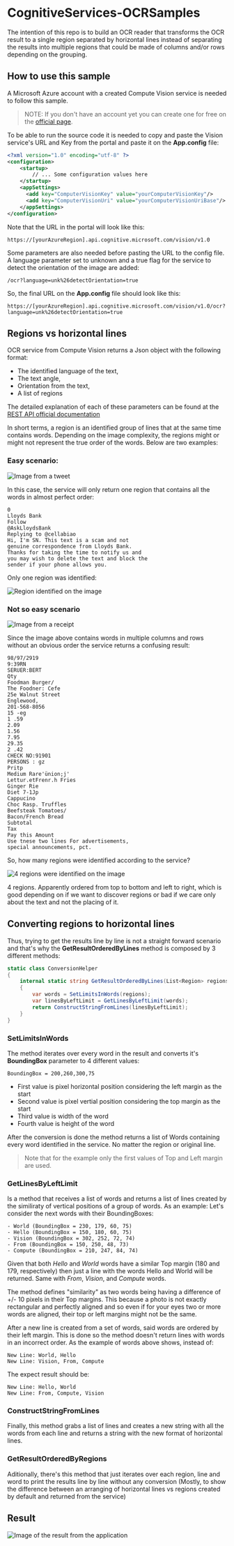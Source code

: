 # CognitiveServices-OCRSamples
The intention of this repo is to build an OCR reader that transforms the OCR result to a single region separated by horizontal lines instead of separating the results into multiple regions that could be made of columns and/or rows depending on the grouping.

## How to use this sample ##
A Microsoft Azure account with a created Compute Vision service is needed to follow this sample. 

> NOTE: If you don't have an account yet you can create one for free on the [official page](https://azure.microsoft.com/en-us/).

To be able to run the source code it is needed to copy and paste the Vision service's URL and Key from the portal and paste it on the <b>App.config</b> file:
```xml
<?xml version="1.0" encoding="utf-8" ?>
<configuration>
    <startup> 
        // ... Some configuration values here
    </startup>
    <appSettings>
      <add key="ComputerVisionKey" value="yourComputerVisionKey"/>
      <add key="ComputerVisionUri" value="yourComputerVisionUriBase"/>
    </appSettings>
</configuration>
```

Note that the URL in the portal will look like this:

```console
https://[yourAzureRegion].api.cognitive.microsoft.com/vision/v1.0
```

Some parameters are also needed before pasting the URL to the config file. A language parameter set to unknown and a true flag for the service to detect the orientation of the image are added:

```console
/ocr?language=unk%26detectOrientation=true
```
So, the final URL on the <b>App.config</b> file should look like this:

```console
https://[yourAzureRegion].api.cognitive.microsoft.com/vision/v1.0/ocr?language=unk%26detectOrientation=true
```

## Regions vs horizontal lines ##
OCR service from Compute Vision returns a Json object with the following format:
- The identified language of the text,
- The text angle,
- Orientation from the text,
- A list of regions

The detailed explanation of each of these parameters can be found at the [REST API official documentation](https://westus.dev.cognitive.microsoft.com/docs/services/56f91f2d778daf23d8ec6739/operations/56f91f2e778daf14a499e1fc)

In short terms, a region is an identified group of lines that at the same time contains words. Depending on the image complexity, the regions might or might not represent the true order of the words. Below are two examples: 

### Easy scenario: ###
![Image from a tweet](https://metrouk2.files.wordpress.com/2018/04/fcvbg.png)

In this case, the service will only return one region that contains all the words in almost perfect order:

```console
0 
Lloyds Bank 
Follow 
@AskLloyds8ank 
Replying to @cellabiao 
Hi, I'm SN. This text is a scam and not 
genuine correspondence from Lloyds Bank. 
Thanks for taking the time to notify us and 
you may wish to delete the text and block the 
sender if your phone allows you. 
```

Only one region was identified:

![Region identified on the image](images/easySample.PNG)

### Not so easy scenario ###

![Image from a receipt](https://i.stack.imgur.com/SuKT2.jpg)

Since the image above contains words in multiple columns and rows without an obvious order the service returns a confusing result:

```console
98/97/2919 
9:39RN 
SERUER:BERT 
Qty 
Foodman Burger/ 
The Foodner: Cefe 
25e Walnut Street 
Englewood, 
201-568-8056 
15 -eg 
1 .59 
2.09 
1.56 
7.95 
29.35 
2 .42
CHECK NO:91901 
PERSONS : gz 
Pritp
Medium Rare'ünion;j' 
Lettur.etFrenr.h Fries 
Ginger Rie 
Diet 7-1Jp 
Cappucino 
Choc Rasp. Truffles 
Beefsteak Tomatoes/ 
Bacon/French Bread 
Subtotal 
Tax 
Pay this Amount 
Use tnese two lines For advertisements, 
special announcements, pct.
```

So, how many regions were identified according to the service?

![4 regions were identified on the image](images/confusingSample.PNG)

4 regions. Apparently ordered from top to bottom and left to right, which is good depending on if we want to discover regions or bad if we care only about the text and not the placing of it. 


## Converting regions to horizontal lines ##
Thus, trying to get the results line by line is not a straight forward scenario and that's why the <b>GetResultOrderedByLines</b> method is composed by 3 different methods:

```csharp
static class ConversionHelper
{
    internal static string GetResultOrderedByLines(List<Region> regions)
    {
        var words = SetLimitsInWords(regions);
        var linesByLeftLimit = GetLinesByLeftLimit(words);
        return ConstructStringFromLines(linesByLeftLimit);
    }
}
```

### SetLimitsInWords ###
The method iterates over every word in the result and converts it's <b>BoundingBox</b> parameter to 4 different values:
```console
BoundingBox = 200,260,300,75
```
- First value is pixel horizontal position considering the left margin as the start
- Second value is pixel vertial position considering the top margin as the start
- Third value is width of the word
- Fourth value is height of the word

After the conversion is done the method returns a list of Words containing every word identified in the service. No matter the region or original line. 

>Note that for the example only the first values of Top and Left margin are used.

### GetLinesByLeftLimit ###
Is a method that receives a list of words and returns a list of lines created by the similiraty of vertical positions of a group of words.
As an example: Let's consider the next words with their BoundingBoxes:
```console
- World (BoundingBox = 230, 179, 60, 75)
- Hello (BoundingBox = 150, 180, 60, 75)
- Vision (BoundingBox = 302, 252, 72, 74)
- From (BoundingBox = 150, 250, 48, 73)
- Compute (BoundingBox = 210, 247, 84, 74)
```

Given that both *Hello* and *World* words have a similar Top margin (180 and 179, respectively) then just a line with the words Hello and World will be returned.
Same with *From*, *Vision*, and *Compute* words. 

The method defines "similarity" as two words being having a difference of +/- 10 pixels in their Top margins. This because a photo is not exactly rectangular and perfectly aligned and so even if for your eyes two or more words are aligned, their top or left margins might not be the same.

After a new line is created from a set of words, said words are ordered by their left margin. This is done so the method doesn't return lines with words in an incorrect order. As the example of words above shows, instead of:

```console
New Line: World, Hello
New Line: Vision, From, Compute
```

The expect result should be:
```console
New Line: Hello, World
New Line: From, Compute, Vision
```

### ConstructStringFromLines ###
Finally, this method grabs a list of lines and creates a new string with all the words from each line and returns a string with the new format of horizontal lines.

### GetResultOrderedByRegions ###
Aditionally, there's this method that just iterates over each region, line and word to print the results line by line without any conversion (Mostly, to show the difference between an arranging of horizontal lines vs regions created by default and returned from the service)

## Result ##
![Image of the result from the application](images/result.PNG)